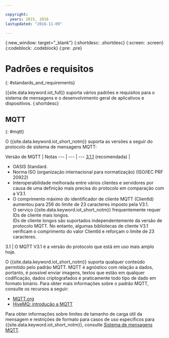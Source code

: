 ```yaml
---

copyright:
  years: 2015, 2016
lastupdated: "2016-11-09"

---
```


{:new_window: target="\_blank"}
{:shortdesc: .shortdesc}
{:screen: .screen}
{:codeblock: .codeblock}
{:pre: .pre}
# Padrões e requisitos
{: #standards_and_requirements}

{{site.data.keyword.iot_full}} suporta vários padrões e requisitos para o sistema de mensagens e o desenvolvimento geral de aplicativos e dispositivos.
{:shortdesc}


<!-- ## Blockchain
{: #blockchain}

{{site.data.keyword.iot_short_notm}} supports the following versions of the Hyperledger fabric:
- 0.5

## Python
{: #python}

Support for MQTT over SSL requires at least Python v2.7.9 or v3.4, and OpenSSL v1.0.1.
-->

## MQTT
{: #mqtt}

O {{site.data.keyword.iot_short_notm}} suporta as versões a seguir do protocolo de sistema de mensagens MQTT:

Versão de MQTT | Notas
--- | --- | ---
[3.1.1](https://www.oasis-open.org/standards#mqttv3.1.1) (recomendada)  | <ul><li>OASIS Standard.<li>Norma ISO (organização internacional para normatização) (ISO/IEC PRF 20922) <li>Interoperabilidade melhorada entre vários clientes e servidores por causa de uma definição mais precisa do protocolo em comparação com a V3.1.   <li>O comprimento máximo do identificador de cliente MQTT (ClientId) aumentou para 256 do limite de 23 caracteres imposto pela V3.1. </br>O serviço {{site.data.keyword.iot_short_notm}} frequentemente requer IDs de cliente mais longos. </br>IDs de cliente longos são suportados independentemente da versão de protocolo MQTT. No entanto, algumas bibliotecas de cliente V3.1 verificam o comprimento do valor ClientId e reforçam o limite de 23 caracteres.</ul>
3.1 | O MQTT V3.1 é a versão do protocolo que está em uso mais amplo hoje.

O {{site.data.keyword.iot_short_notm}} suporta qualquer conteúdo permitido pelo padrão MQTT. MQTT é agnóstico com relação a dados, portanto, é possível enviar imagens, textos que estão em qualquer codificação, dados criptografados e praticamente todo tipo de dado em formato binário. Para obter mais informações sobre o padrão MQTT, consulte os recursos a seguir:
- [MQTT.org](http://mqtt.org/)
- [HiveMQ: introdução a MQTT](http://www.hivemq.com/blog/mqtt-essentials-part-1-introducing-mqtt)

Para obter informações sobre limites de tamanho de carga útil da mensagem e restrições de formato para casos de uso específicos para {{site.data.keyword.iot_short_notm}}, consulte [Sistema de mensagens MQTT](mqtt/index.html).
